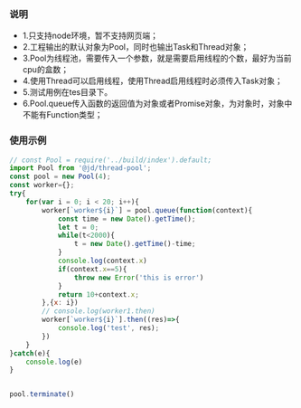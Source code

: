 ### 说明
- 1.只支持node环境，暂不支持网页端；
- 2.工程输出的默认对象为Pool，同时也输出Task和Thread对象；
- 3.Pool为线程池，需要传入一个参数，就是需要启用线程的个数，最好为当前cpu的盒数；
- 4.使用Thread可以启用线程，使用Thread启用线程时必须传入Task对象；
- 5.测试用例在tes目录下。
- 6.Pool.queue传入函数的返回值为对象或者Promise对象，为对象时，对象中不能有Function类型；

### 使用示例
```javascript
// const Pool = require('../build/index').default;
import Pool from '@jd/thread-pool';
const pool = new Pool(4);
const worker={};
try{
    for(var i = 0; i < 20; i++){
        worker[`worker${i}`] = pool.queue(function(context){
            const time = new Date().getTime();
            let t = 0;
            while(t<2000){
                t = new Date().getTime()-time;
            }
            console.log(context.x)
            if(context.x==5){
                throw new Error('this is error')
            }
            return 10+context.x;
        },{x: i})
        // console.log(worker1.then)
        worker[`worker${i}`].then((res)=>{
            console.log('test', res);
        })
    }
}catch(e){
    console.log(e)
}


pool.terminate()
```